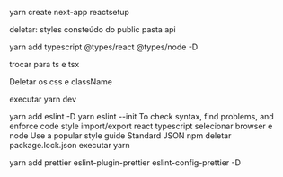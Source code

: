 yarn create next-app reactsetup

deletar:
styles
consteúdo do public
pasta api

yarn add typescript @types/react @types/node -D

trocar para ts e tsx

Deletar os css e className

executar yarn dev

yarn add eslint -D
yarn eslint --init
To check syntax, find problems, and enforce code style
import/export
react
typescript
selecionar browser e node 
Use a popular style guide
Standard
JSON
npm
deletar package.lock.json
executar yarn

yarn add prettier eslint-plugin-prettier eslint-config-prettier -D
